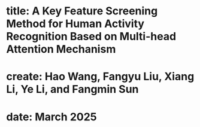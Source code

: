 # title: A Key Feature Screening Method for Human Activity Recognition Based on Multi-head Attention Mechanism
# create: Hao Wang, Fangyu Liu, Xiang Li, Ye Li, and Fangmin Sun
# date: March 2025
